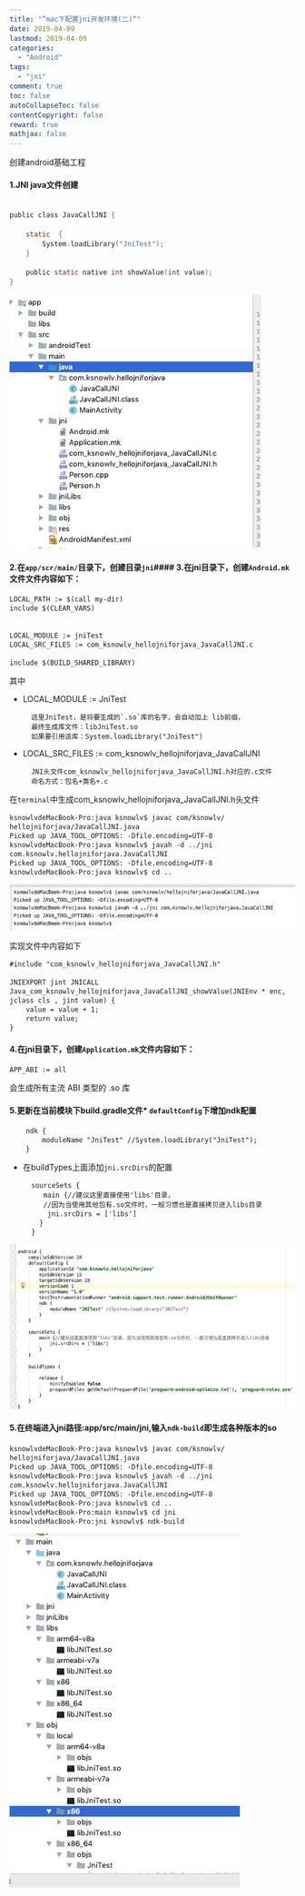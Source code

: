 ```yaml
---
title: "”mac下配置jni开发环境(二)“"
date: 2019-04-09
lastmod: 2019-04-09
categories:
  - "Android"
tags:
  - "jni"
comment: true
toc: false
autoCollapseToc: false
contentCopyright: false
reward: true
mathjax: false
---
```


创建android基础工程

#### 1.JNI java文件创建
```objective-c

public class JavaCallJNI {

    static  {
        System.loadLibrary("JniTest");
    }

    public static native int showValue(int value);
}

```

![image](/images/post/2019-04-09-macxia-pei-zhi-jnikai-fa-huan-jing-er/jni-files.png) 


#### 2.在`app/scr/main/`目录下，创建目录`jni`#### 3.在jni目录下，创建`Android.mk`文件文件内容如下：


	LOCAL_PATH := $(call my-dir)
	include $(CLEAR_VARS)


	LOCAL_MODULE := jniTest
	LOCAL_SRC_FILES := com_ksnowlv_hellojniforjava_JavaCallJNI.c

	include $(BUILD_SHARED_LIBRARY)
	
其中

* LOCAL_MODULE := JniTest 
	
		这里JniTest，是将要生成的`.so`库的名字，会自动加上 lib前缀，
		最终生成库文件：libJniTest.so
		如果要引用该库：System.loadLibrary("JniTest")

* LOCAL_SRC_FILES := com_ksnowlv_hellojniforjava_JavaCallJNI 

		JNI头文件com_ksnowlv_hellojniforjava_JavaCallJNI.h对应的.c文件
		命名方式：包名+类名+.c

在`terminal`中生成com_ksnowlv_hellojniforjava_JavaCallJNI.h头文件

	ksnowlvdeMacBook-Pro:java ksnowlv$ javac com/ksnowlv/	hellojniforjava/JavaCallJNI.java 
	Picked up JAVA_TOOL_OPTIONS: -Dfile.encoding=UTF-8
	ksnowlvdeMacBook-Pro:java ksnowlv$ javah -d ../jni 	com.ksnowlv.hellojniforjava.JavaCallJNI
	Picked up JAVA_TOOL_OPTIONS: -Dfile.encoding=UTF-8
	ksnowlvdeMacBook-Pro:java ksnowlv$ cd ..

![image](/images/post/2019-04-09-macxia-pei-zhi-jnikai-fa-huan-jing-er/jni_header_create.png) 

实现文件中内容如下

	#include "com_ksnowlv_hellojniforjava_JavaCallJNI.h"
	
	JNIEXPORT jint JNICALL 	Java_com_ksnowlv_hellojniforjava_JavaCallJNI_showValue(JNIEnv * enc, jclass cls , jint value) {
		value = value + 1;
    	return value;
  	}
		

#### 4.在jni目录下，创建`Application.mk`文件内容如下：

	APP_ABI := all	
	
会生成所有主流 ABI 类型的 .so 库


#### 5.更新在当前模块下build.gradle文件* `defaultConfig`下增加ndk配置

		ndk {
    		moduleName "JniTest" //System.loadLibrary("JniTest");
		}
	
 
* 在buildTypes上面添加`jni.srcDirs`的配置

    	sourceSets {
           main {//建议这里直接使用'libs'目录，
           //因为当使用其他包有.so文件时，一般习惯也是直接拷贝进入libs目录
            jni.srcDirs = ['libs']
          }
    	}



![image](/images/post/2019-04-09-macxia-pei-zhi-jnikai-fa-huan-jing-er/build-gradle.png) 

#### 5.在终端进入jni路径:app/src/main/jni,输入`ndk-build`即生成各种版本的so
	ksnowlvdeMacBook-Pro:java ksnowlv$ javac com/ksnowlv/	hellojniforjava/JavaCallJNI.java 
	Picked up JAVA_TOOL_OPTIONS: -Dfile.encoding=UTF-8
	ksnowlvdeMacBook-Pro:java ksnowlv$ javah -d ../jni 	com.ksnowlv.hellojniforjava.JavaCallJNI
	Picked up JAVA_TOOL_OPTIONS: -Dfile.encoding=UTF-8
	ksnowlvdeMacBook-Pro:java ksnowlv$ cd ..
	ksnowlvdeMacBook-Pro:main ksnowlv$ cd jni
	ksnowlvdeMacBook-Pro:jni ksnowlv$ ndk-build


![image](/images/post/2019-04-09-macxia-pei-zhi-jnikai-fa-huan-jing-er/so.png) 




